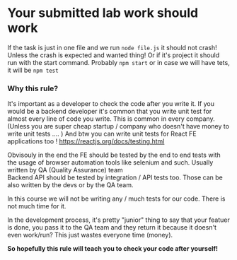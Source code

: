 # Your submitted lab work should work 
If the task is just in one file and we run `node file.js` it should not crash! Unless the crash is expected and wanted thing! 
Or if it's project it should run with the start command. Probably `npm start` or in case we will have tets, it will be `npm test` 

### Why this rule?
It's important as a developer to check the code after you write it. If you would be a backend developer it's common that you write unit test for almost every line of code you write.
This is common in every company. (Unless you are super cheap startup / company who doesn't have money to write unit tests .... ) 
And btw you can write unit tests for React FE applications too ! https://reactjs.org/docs/testing.html

Obvisouly in the end the FE should be tested by the end to end tests with the usage of browser automation tools like selenium and such. Usually written by QA (Quality Assurance) team  
Backend API should be tested by integration / API tests too. Those can be also written by the devs or by the QA team.  
  
In this course we will not be writing any / much tests for our code. There is not much time for it.  

In the development process, it's pretty "junior" thing to say that your featuer is done, you pass it to the QA team and they return it because it doesn't even work/run?
This just wastes everyone time (money).   

**So hopefully this rule will teach you to check your code after yourself!**



